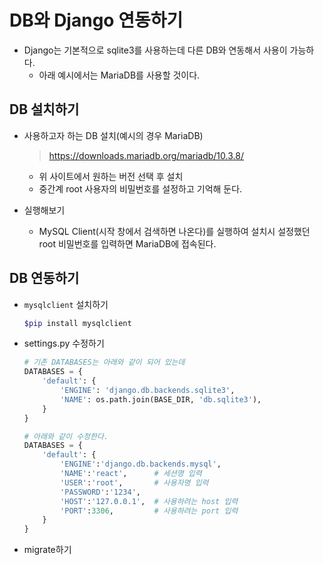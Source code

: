 # DB와 Django 연동하기

- Django는 기본적으로 sqlite3를 사용하는데 다른 DB와 연동해서 사용이 가능하다.
  - 아래 예시에서는 MariaDB를 사용할 것이다.





## DB 설치하기

- 사용하고자 하는 DB 설치(예시의 경우 MariaDB)

  > https://downloads.mariadb.org/mariadb/10.3.8/

  - 위 사이트에서 원하는 버전 선택 후 설치
  - 중간계 root 사용자의 비밀번호를 설정하고 기억해 둔다.



- 실행해보기
  - MySQL Client(시작 창에서 검색하면 나온다)를 실행하여 설치시 설정했던 root 비밀번호를 입력하면 MariaDB에 접속된다.





## DB 연동하기

- `mysqlclient` 설치하기

  ```bash
  $pip install mysqlclient
  ```



- settings.py 수정하기

  ```python
  # 기존 DATABASES는 아래와 같이 되어 있는데
  DATABASES = {
      'default': {
          'ENGINE': 'django.db.backends.sqlite3',
          'NAME': os.path.join(BASE_DIR, 'db.sqlite3'),
      }
  }
  
  # 아래와 같이 수정한다.
  DATABASES = {
      'default': {
          'ENGINE':'django.db.backends.mysql',
          'NAME':'react',      # 세션명 입력
          'USER':'root',       # 사용자명 입력
          'PASSWORD':'1234',
          'HOST':'127.0.0.1',  # 사용하려는 host 입력
          'PORT':3306,         # 사용하려는 port 입력
      }
  }
  ```

  

- migrate하기

